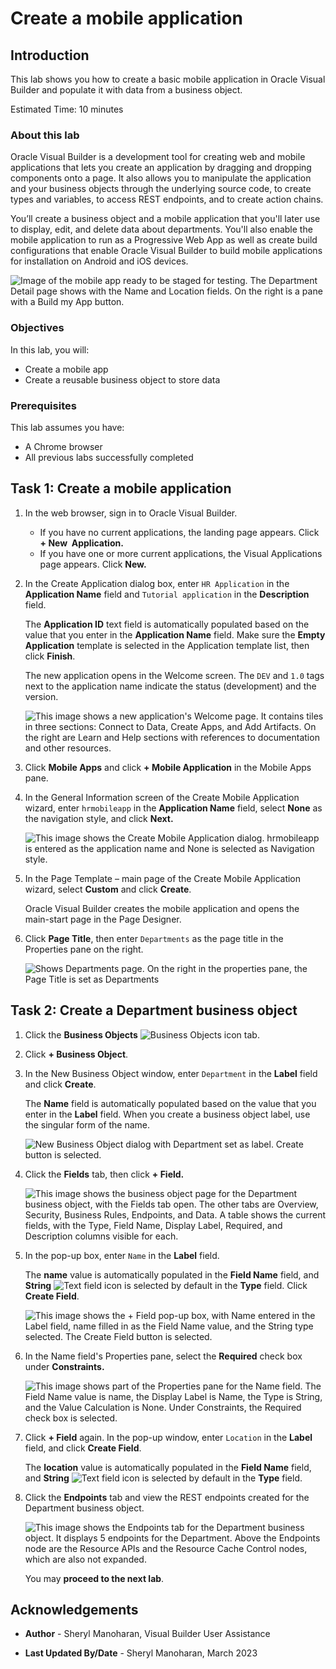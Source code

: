 # Create a mobile application

## Introduction

This lab shows you how to create a basic mobile application in Oracle Visual Builder and populate it with data from a business object.

Estimated Time:  10 minutes

### About this lab

Oracle Visual Builder is a development tool for creating web and mobile applications that lets you create an application by dragging and dropping components onto a page. It also allows you to manipulate the application and your business objects through the underlying source code, to create types and variables, to access REST endpoints, and to create action chains.

You’ll create a business object and a mobile application that you'll later use to display, edit, and delete data about departments. You'll also enable the mobile application to run as a Progressive Web App as well as create build configurations that enable Oracle Visual Builder to build mobile applications for installation on Android and iOS devices.

![Image of the mobile app ready to be staged for testing. The Department Detail page shows with the Name and Location fields. On the right is a pane with a Build my App button.](./images/vbmca_dbdiagram.png)

### Objectives

In this lab, you will:

* Create a mobile app
* Create a reusable business object to store data

### Prerequisites

This lab assumes you have:

* A Chrome browser
* All previous labs successfully completed

## Task 1: Create a mobile application

1. In the web browser, sign in to Oracle Visual Builder.

    * If you have no current applications, the landing page appears. Click **\+ New  Application.**
    * If you have one or more current applications, the Visual Applications page appears. Click **New.**

2. In the Create Application dialog box, enter `HR Application` in the **Application Name** field and `Tutorial application` in the **Description** field.

    The **Application ID** text field is automatically populated based on the value that you enter in the **Application Name** field. Make sure the **Empty Application** template is selected in the Application template list, then click **Finish**.

    The new application opens in the Welcome screen. The `DEV` and `1.0` tags next to the application name indicate the status (development) and the version.

    ![This image shows a new application's Welcome page. It contains tiles in three sections: Connect to Data, Create Apps, and Add Artifacts. On the right are Learn and Help sections with references to documentation and other resources.](./images/visual-app-welcome.png)

3. Click **Mobile Apps** and click **\+ Mobile Application** in the Mobile Apps pane.

4. In the General Information screen of the Create Mobile Application wizard, enter `hrmobileapp` in the **Application Name** field, select **None** as the navigation style, and click **Next.**

    ![This image shows the Create Mobile Application dialog. hrmobileapp is entered as the application name and None is selected as Navigation style.](./images/create-app.png)

5. In the Page Template – main page of the Create Mobile Application wizard, select **Custom** and click **Create**.

    Oracle Visual Builder creates the mobile application and opens the main-start page in the Page Designer.

6. Click **Page Title**, then enter `Departments` as the page title in the Properties pane on the right.

    ![Shows Departments page. On the right in the properties pane, the Page Title is set as Departments](./images/departments.png)

## Task 2: Create a Department business object

1. Click the **Business Objects** ![Business Objects icon](./images/bo_icon.png) tab.
2. Click **\+ Business Object**.
3. In the New Business Object window, enter `Department` in the **Label** field and click **Create**.

    The **Name** field is automatically populated based on the value that you enter in the **Label** field. When you create a business object label, use the singular form of the name.

    ![New Business Object dialog with Department set as label. Create button is selected.](./images/new-dept.png)

4. Click the **Fields** tab, then click **\+ Field.**

    ![This image shows the business object page for the Department business object, with the Fields tab open. The other tabs are Overview, Security, Business Rules, Endpoints, and Data. A table shows the current fields, with the Type, Field Name, Display Label, Required, and Description columns visible for each.](./images/department-bo-fields.png)

5. In the pop-up box, enter `Name` in the **Label** field.

    The **name** value is automatically populated in the **Field Name** field, and **String** ![Text field icon](./images/textfield_icon.png) is selected by default in the **Type** field. Click **Create Field**.

    ![This image shows the + Field pop-up box, with Name entered in the Label field, name filled in as the Field Name value, and the String type selected. The Create Field button is selected.](./images/create-new-dept-field.png)

6. In the Name field's Properties pane, select the **Required** check box under **Constraints.**

    ![This image shows part of the Properties pane for the Name field. The Field Name value is name, the Display Label is Name, the Type is String, and the Value Calculation is None. Under Constraints, the Required check box is selected.](./images/dept-name-required.png)

7. Click **\+ Field** again. In the pop-up window, enter `Location` in the **Label** field, and click **Create Field**.

    The **location** value is automatically populated in the **Field Name** field, and **String** ![Text field icon](./images/textfield_icon.png) is selected by default in the **Type** field.

8. Click the **Endpoints** tab and view the REST endpoints created for the Department business object.

    ![This image shows the Endpoints tab for the Department business object. It displays 5 endpoints for the Department. Above the Endpoints node are the Resource APIs and the Resource Cache Control nodes, which are also not expanded.](./images/dept-endpoints.png)

    You may **proceed to the next lab**.

## Acknowledgements

* **Author** - Sheryl Manoharan, Visual Builder User Assistance

* **Last Updated By/Date** - Sheryl Manoharan, March 2023
